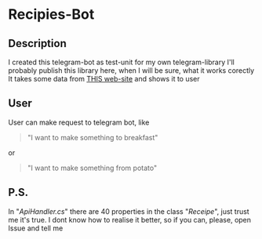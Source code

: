 # Recipies-Bot
## Description
I created this telegram-bot as test-unit for my own telegram-library
I'll probably publish this library here, when I will be sure, what it works corectly
It takes some data from [THIS web-site](https://www.themealdb.com/) and shows it to user
## User
User can make request to telegram bot, like 
> "I want to make something to breakfast"

or
> "I want to make something from potato"

## P.S.
In "*ApiHandler.cs*" there are 40 properties in the class "*Receipe*", just trust me it's true.
I dont know how to realise it better, so if you can, please, open Issue and tell me
